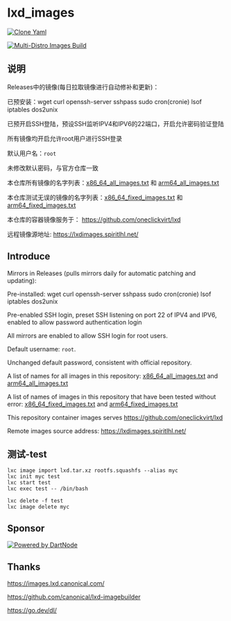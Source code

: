 # lxd_images

[![Clone Yaml](https://github.com/oneclickvirt/lxd_images/actions/workflows/clone_yaml.yml/badge.svg)](https://github.com/oneclickvirt/lxd_images/actions/workflows/clone_yaml.yml)

[![Multi-Distro Images Build](https://github.com/oneclickvirt/lxd_images/actions/workflows/create.yml/badge.svg)](https://github.com/oneclickvirt/lxd_images/actions/workflows/create.yml)

## 说明

Releases中的镜像(每日拉取镜像进行自动修补和更新)：

已预安装：wget curl openssh-server sshpass sudo cron(cronie) lsof iptables dos2unix

已预开启SSH登陆，预设SSH监听IPV4和IPV6的22端口，开启允许密码验证登陆

所有镜像均开启允许root用户进行SSH登录

默认用户名：```root```

未修改默认密码，与官方仓库一致

本仓库所有镜像的名字列表：[x86_64_all_images.txt](https://github.com/oneclickvirt/lxd_images/blob/main/x86_64_all_images.txt) 和 [arm64_all_images.txt](https://github.com/oneclickvirt/lxd_images/blob/main/arm64_all_images.txt)

本仓库测试无误的镜像的名字列表：[x86_64_fixed_images.txt](https://github.com/oneclickvirt/lxd_images/blob/main/x86_64_fixed_images.txt) 和 [arm64_fixed_images.txt](https://github.com/oneclickvirt/lxd_images/blob/main/arm64_fixed_images.txt)

本仓库的容器镜像服务于： https://github.com/oneclickvirt/lxd

远程镜像源地址: https://lxdimages.spiritlhl.net/

## Introduce

Mirrors in Releases (pulls mirrors daily for automatic patching and updating):

Pre-installed: wget curl openssh-server sshpass sudo cron(cronie) lsof iptables dos2unix

Pre-enabled SSH login, preset SSH listening on port 22 of IPV4 and IPV6, enabled to allow password authentication login

All mirrors are enabled to allow SSH login for root users.

Default username: ```root```.

Unchanged default password, consistent with official repository.

A list of names for all images in this repository: [x86_64_all_images.txt](https://github.com/oneclickvirt/lxd_images/blob/main/x86_64_all_images.txt) and [arm64_all_images.txt](https://github.com/oneclickvirt/lxd_images/blob/main/arm64_all_images.txt)

A list of names of images in this repository that have been tested without error: [x86_64_fixed_images.txt](https://github.com/oneclickvirt/lxd_images/blob/main/x86_64_fixed_images.txt) and [arm64_fixed_images.txt](https://github.com/oneclickvirt/lxd_images/blob/main/arm64_fixed_images.txt)

This repository container images serves https://github.com/oneclickvirt/lxd

Remote images source address: https://lxdimages.spiritlhl.net/

## 测试-test

```
lxc image import lxd.tar.xz rootfs.squashfs --alias myc
lxc init myc test
lxc start test
lxc exec test -- /bin/bash
```

```
lxc delete -f test
lxc image delete myc
```

## Sponsor

[![Powered by DartNode](https://dartnode.com/branding/DN-Open-Source-sm.png)](https://dartnode.com?aff=bonus "Powered by DartNode - Free VPS for Open Source")

## Thanks

https://images.lxd.canonical.com/

https://github.com/canonical/lxd-imagebuilder

https://go.dev/dl/

